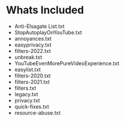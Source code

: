 # Whats Included
- Anti-Elsagate List.txt
- StopAutoplayOnYouTube.txt
- annoyances.txt
- easyprivacy.txt
- filters-2022.txt
- unbreak.txt
- YouTubeEvenMorePureVideoExperience.txt
- easylist.txt
- filters-2020.txt
- filters-2021.txt
- filters.txt
- legacy.txt
- privacy.txt
- quick-fixes.txt
- resource-abuse.txt